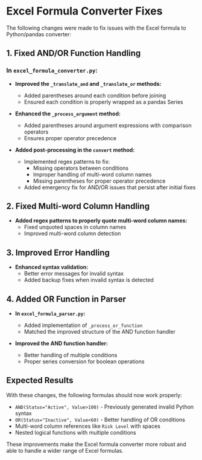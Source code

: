 # Excel Formula Converter Fixes

The following changes were made to fix issues with the Excel formula to Python/pandas converter:

## 1. Fixed AND/OR Function Handling

### In `excel_formula_converter.py`:

- **Improved the `_translate_and` and `_translate_or` methods:**
  - Added parentheses around each condition before joining
  - Ensured each condition is properly wrapped as a pandas Series

- **Enhanced the `_process_argument` method:**
  - Added parentheses around argument expressions with comparison operators
  - Ensures proper operator precedence

- **Added post-processing in the `convert` method:**
  - Implemented regex patterns to fix:
    - Missing operators between conditions
    - Improper handling of multi-word column names
    - Missing parentheses for proper operator precedence
  - Added emergency fix for AND/OR issues that persist after initial fixes

## 2. Fixed Multi-word Column Handling

- **Added regex patterns to properly quote multi-word column names:**
  - Fixed unquoted spaces in column names
  - Improved multi-word column detection

## 3. Improved Error Handling

- **Enhanced syntax validation:**
  - Better error messages for invalid syntax
  - Added backup fixes when invalid syntax is detected

## 4. Added OR Function in Parser

- **In `excel_formula_parser.py`:**
  - Added implementation of `_process_or_function`
  - Matched the improved structure of the AND function handler
  
- **Improved the AND function handler:**
  - Better handling of multiple conditions
  - Proper series conversion for boolean operations

## Expected Results

With these changes, the following formulas should now work properly:

- `AND(Status="Active", Value>100)` - Previously generated invalid Python syntax
- `OR(Status="Inactive", Value<60)` - Better handling of OR conditions
- Multi-word column references like `Risk Level` with spaces
- Nested logical functions with multiple conditions

These improvements make the Excel formula converter more robust and able to handle a wider range of Excel formulas.
